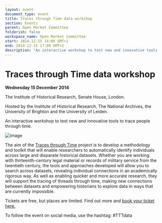 ```yaml
---
layout: event
document_type: event
title: Traces through Time data workshop
section: Events
parent: Open Market Committee
folderish: false
workspace_name: Open Market Committee
start: 2014-12-15 14:00 GMT+2
end: 2014-12-15 17:00 GMT+2
description: "An interactive workshop to test new and innovative tools to trace people through time."
---
```


# Traces through Time data workshop

**Wednesday 15 December 2014**

The Institute of Historical Research, Senate House, London.

Hosted by the Institute of Historical Research, The National Archives, the University of Brighton and the University of Leiden.

An interactive workshop to test new and innovative tools to trace people through time.

![image](http://lorempixel.com/g/800/300/)


The aim of the <a href="#">Traces through Time</a> project is to develop a methodology and toolkit that will enable researchers to automatically identify individuals across large and disparate historical datasets. Whether you are working with thirteenth-century legal material or records of military service from the twentieth century, the tools and approaches developed will allow you to search across datasets, revealing individual connections in an academically rigorous way. As well as enabling quicker and more accurate research, they will support the tracing of threads through time, making new connections between datasets and empowering historians to explore data in ways that are currently impossible.

Tickets are free, but places are limited. Find out more and <a href="#">book your ticket here.</a>

To follow the event on social media, use the hashtag: #TTTdata